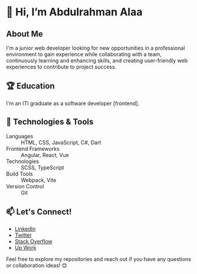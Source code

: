 <h1>👋 Hi, I’m Abdulrahman Alaa</h1>

<h2>About Me</h2>
<p>I'm a junior web developer looking for new opportunities in a professional environment to gain experience while collaborating with a team, continuously learning and enhancing skills, and creating user-friendly web experiences to contribute to project success.</p>

<h2>🏆 Education</h2>
<p>I'm an ITI graduate as a software developer [frontend].</p>

<h2>🔧 Technologies & Tools</h2>
<dl>
  <dt>Languages</dt>
  <dd>HTML, CSS, JavaScript, C#, Dart</dd>
  <dt>Frontend Frameworks</dt>
  <dd>Angular, React, Vue</dd>
  <dt>Technologies</dt>
  <dd>SCSS, TypeScript</dd>
  <dt>Build Tools</dt>
  <dd>Webpack, Vite</dd>
  <dt>Version Control</dt>
  <dd>Git</dd>
</dl>

<!-- <h2>🚀 Projects</h2> -->
<!-- List your projects with brief descriptions -->

<h2>📫 Let's Connect!</h2>
<ul>
  <li><a href="https://www.linkedin.com/in/abdulrahaman-el-bana-4186b6255/">LinkedIn</a></li>
  <li><a href="https://twitter.com/Abdoalaaabdo17">Twitter</a></li>
  <li><a href="https://stackoverflow.com/users/15046765/abd-el-rhman-alaa">Stack Overflow</a></li>
  <li><a href="https://www.upwork.com/freelancers/~0147c26e39f45cef4c">Up Work</a></li>
</ul>

<p>Feel free to explore my repositories and reach out if you have any questions or collaboration ideas! 😊</p>
